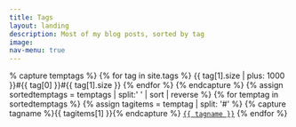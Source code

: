 ```yaml
---
title: Tags
layout: landing
description: Most of my blog posts, sorted by tag
image:
nav-menu: true
---
```

<!-- Main -->
<div id="main">
	% capture temptags %}
	  {% for tag in site.tags %}
	    {{ tag[1].size | plus: 1000 }}#{{ tag[0] }}#{{ tag[1].size }}
	  {% endfor %}
	{% endcapture %}
	{% assign sortedtemptags = temptags | split:' ' | sort | reverse %}
	{% for temptag in sortedtemptags %}
	  {% assign tagitems = temptag | split: '#' %}
	  {% capture tagname %}{{ tagitems[1] }}{% endcapture %}
	  <a href="/tag/{{ tagname }}"><code class="highligher-rouge"><nobr>{{ tagname }}</nobr></code></a>
	{% endfor %}
</div>
